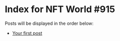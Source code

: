 # Index for NFT World #915
Posts will be displayed in the order below:

- [Your first post](./001-first.md)

